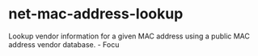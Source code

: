 # net-mac-address-lookup
Lookup vendor information for a given MAC address using a public MAC address vendor database. - Focu
